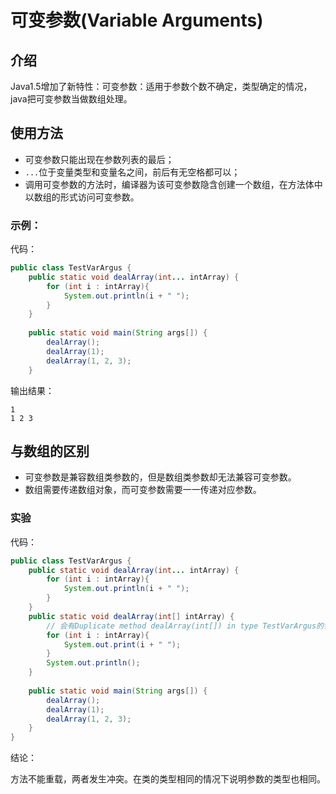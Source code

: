 # 可变参数(Variable Arguments)

## 介绍

Java1.5增加了新特性：可变参数：适用于参数个数不确定，类型确定的情况，java把可变参数当做数组处理。

## 使用方法

- 可变参数只能出现在参数列表的最后； 
- `...`位于变量类型和变量名之间，前后有无空格都可以；
- 调用可变参数的方法时，编译器为该可变参数隐含创建一个数组，在方法体中以数组的形式访问可变参数。

### 示例：

代码：

```java
public class TestVarArgus {
    public static void dealArray(int... intArray) {
        for (int i : intArray){
            System.out.println(i + " ");
        }
    }
 
    public static void main(String args[]) {
        dealArray();
        dealArray(1);
        dealArray(1, 2, 3);
    }
```

输出结果：

```
1
1 2 3
```

## 与数组的区别

- 可变参数是兼容数组类参数的，但是数组类参数却无法兼容可变参数。
- 数组需要传递数组对象，而可变参数需要一一传递对应参数。

### 实验

代码：

```java
public class TestVarArgus {
    public static void dealArray(int... intArray) {
        for (int i : intArray){
            System.out.println(i + " ");
        }
    }
    public static void dealArray(int[] intArray) {
        // 会有Duplicate method dealArray(int[]) in type TestVarArgus的错误
        for (int i : intArray){
            System.out.print(i + " ");
        }
        System.out.println();
    }
 
    public static void main(String args[]) {
        dealArray();
        dealArray(1);
        dealArray(1, 2, 3);
    }
}
```

结论：

方法不能重载，两者发生冲突。在类的类型相同的情况下说明参数的类型也相同。


